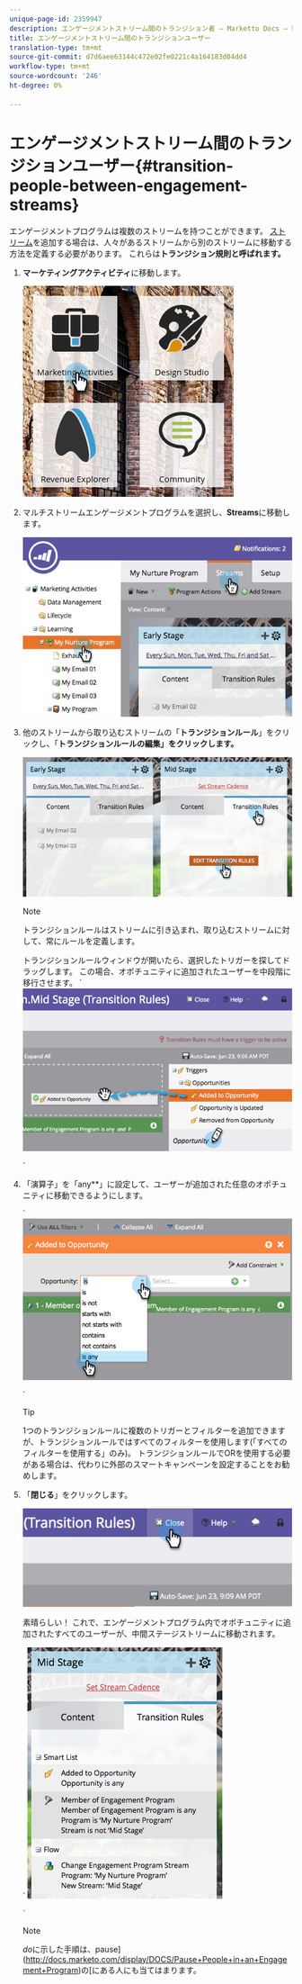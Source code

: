 ```yaml
---
unique-page-id: 2359947
description: エンゲージメントストリーム間のトランジション者 — Marketto Docs — 製品ドキュメント
title: エンゲージメントストリーム間のトランジションユーザー
translation-type: tm+mt
source-git-commit: d7d6aee63144c472e02fe0221c4a164183d04dd4
workflow-type: tm+mt
source-wordcount: '246'
ht-degree: 0%

---
```



# エンゲージメントストリーム間のトランジションユーザー{#transition-people-between-engagement-streams}

エンゲージメントプログラムは複数のストリームを持つことができます。 [ストリーム](../../../../product-docs/email-marketing/drip-nurturing/creating-an-engagement-program/add-a-stream.md)を追加する場合は、人々があるストリームから別のストリームに移動する方法を定義する必要があります。 これらは&#x200B;**トランジション規則と呼ばれます。**

1. **マーケティングアクティビティ**&#x200B;に移動します。

   ![](assets/ma.png)

1. マルチストリームエンゲージメントプログラムを選択し、**Streams**&#x200B;に移動します。

   ![](assets/multistream.jpg)

1. 他のストリームから取り込むストリームの「**トランジションルール**」をクリックし、「**トランジションルールの編集」をクリックします。**

   ![](assets/image2014-9-15-18-3a10-3a18.png)

   >[!NOTE]
   >
   >トランジションルールはストリームに引き込まれ、取り込むストリームに対して、常にルールを定義します。

   トランジションルールウィンドウが開いたら、選択したトリガーを探してドラッグします。 この場合、オポチュニティに追加されたユーザーを中段階に移行させます。
` ![](assets/image2014-9-15-18-3a10-3a46.png)

   `

1. 「演算子」を「any**」に設定して、ユーザーが追加された任意のオポチュニティに移動できるようにします。

   ` ![](assets/image2014-9-15-18-3a11-3a14.png)

   `

   >[!TIP]
   >
   >1つのトランジションルールに複数のトリガーとフィルターを追加できますが、トランジションルールではすべてのフィルターを使用します(「すべてのフィルターを使用する」のみ)。 トランジションルールでORを使用する必要がある場合は、代わりに外部のスマートキャンペーンを設定することをお勧めします。

1. 「**閉じる**」をクリックします。

   ![](assets/image2014-9-15-18-3a11-3a23.png)

   素晴らしい！ これで、エンゲージメントプログラム内でオポチュニティに追加されたすべてのユーザーが、中間ステージストリームに移動されます。

   ` ![](assets/image2014-9-15-18-3a11-3a29.png)

   `

   >[!NOTE]
   >
   >*do*&#x200B;に示した手順は、pause](http://docs.marketo.com/display/DOCS/Pause+People+in+an+Engagement+Program)の[にある人にも当てはまります。

